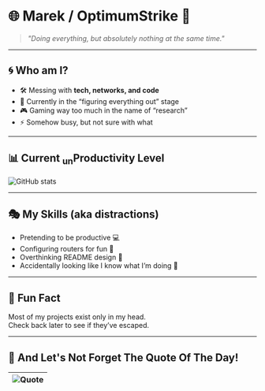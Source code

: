 # 🌐 Marek / OptimumStrike 🥐

> *"Doing everything, but absolutely nothing at the same time."*  

---

## 🌀 Who am I?  
- 🛠️ Messing with **tech, networks, and code**  
- 🧩 Currently in the “figuring everything out” stage
- 🎮 Gaming way too much in the name of “research”  
- ⚡ Somehow busy, but not sure with what  

---

## 📊 Current <sub>un</sub>Productivity Level
![GitHub stats](https://github-readme-stats.vercel.app/api?username=OptimumStrike&show_icons=true&theme=radical)  

---

## 🎭 My Skills (aka distractions)  
- Pretending to be productive 💻  
- Configuring routers for fun 🔧  
- Overthinking README design 📜  
- Accidentally looking like I know what I’m doing 🫡

---

## 🧩 Fun Fact  
Most of my projects exist only in my head.  
Check back later to see if they’ve escaped.

---

## 📑 And Let's Not Forget The Quote Of The Day!

| ![Quote](https://quotes-github-readme.vercel.app/api?type=horizontal&theme=dark) |
|---|
